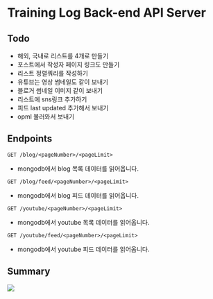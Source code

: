# Training Log Back-end API Server

## Todo

- 해외, 국내로 리스트를 4개로 만들기
- 포스트에서 작성자 페이지 링크도 만들기
- 리스트 정렬쿼리를 작성하기
- 유튜브는 영상 썸네일도 같이 보내기
- 블로거 썸네일 이미지 같이 보내기
- 리스트에 sns링크 추가하기
- 피드 last updated 추가해서 보내기
- opml 불러와서 보내기

## Endpoints

`GET /blog/<pageNumber>/<pageLimit>`

- mongodb에서 blog 목록 데이터를 읽어옵니다.

`GET /blog/feed/<pageNumber>/<pageLimit>`

- mongodb에서 blog 피드 데이터를 읽어옵니다.

`GET /youtube/<pageNumber>/<pageLimit>`

- mongodb에서 youtube 목록 데이터를 읽어옵니다.

`GET /youtube/feed/<pageNumber>/<pageLimit>`

- mongodb에서 youtube 피드 데이터를 읽어옵니다.

## Summary

![](https://res.cloudinary.com/yangeok/image/upload/v1554888938/11.jpg)
